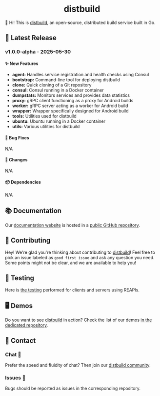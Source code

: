 <h1 align="center">distbuild</h1>



👋 Hi! This is [distbuild](https://github.com/distbuild), an open-source, distributed build service built in Go.



## 🚀 Latest Release

### v1.0.0-alpha - 2025-05-30

#### ✨ New Features

- **agent:** Handles service registration and health checks using Consul
- **bootstrap:** Command-line tool for deploying distbuild
- **clone:** Quick cloning of a Git repository
- **consul:** Consul running in a Docker container
- **dumpstats:** Monitors services and provides data statistics
- **proxy:** gRPC client functioning as a proxy for Android builds
- **worker:** gRPC server acting as a worker for Android build
- **wrapper:** Wrapper specifically designed for Android build
- **tools:** Utilities used for distbuild
- **ubuntu:** Ubuntu running in a Docker container
- **utils:** Various utilities for distbuild

#### 🐛 Bug Fixes

N/A

#### 🔄 Changes

N/A

#### 📦 Dependencies

N/A



## 📚 Documentation 

Our [documentation website](https://distbuild.github.io) is hosted in a [public GitHub repository](https://github.com/distbuild/distbuild.github.io).



## 🤝 Contributing 

Hey! We're glad you're thinking about contributing to [distbuild](https://github.com/distbuild)! Feel free to pick an issue labeled as `good first issue` and  ask any question you need. Some points might not be clear, and we are available to help you!



## 🧪 Testing

Here is [the testing](https://github.com/distbuild/testing) performed for clients and servers using REAPIs.



## 🖥 Demos 

Do you want to see [distbuild](https://github.com/distbuild) in action? Check the list of our demos [in the dedicated repository](https://github.com/distbuild/demo). 




## 💌 Contact

### Chat 💬

Prefer the speed and fluidity of chat? Then join our [distbuild community](https://gitter.im/craftslab/distbuild).

### Issues 🔩

Bugs should be reported as issues in the corresponding repository.
